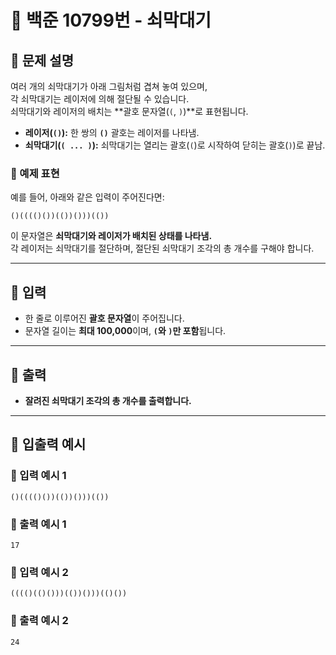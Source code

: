 # 🔩 백준 10799번 - 쇠막대기

## 📌 문제 설명
여러 개의 쇠막대기가 아래 그림처럼 겹쳐 놓여 있으며,  
각 쇠막대기는 레이저에 의해 절단될 수 있습니다.  
쇠막대기와 레이저의 배치는 **괄호 문자열(`(`, `)`)**로 표현됩니다.

- **레이저(`()`):** 한 쌍의 **`()`** 괄호는 레이저를 나타냄.
- **쇠막대기(`( ... )`):** 쇠막대기는 열리는 괄호(`(`)로 시작하여 닫히는 괄호(`)`)로 끝남.

### 🔹 예제 표현
예를 들어, 아래와 같은 입력이 주어진다면:

```
()(((()())(())()))(())
```
이 문자열은 **쇠막대기와 레이저가 배치된 상태를 나타냄.**  
각 레이저는 쇠막대기를 절단하며, 절단된 쇠막대기 조각의 총 개수를 구해야 합니다.

---

## 📌 입력
- 한 줄로 이루어진 **괄호 문자열**이 주어집니다.  
- 문자열 길이는 **최대 100,000**이며, **`(`와 `)`만 포함**됩니다.  

---

## 📌 출력
- **잘려진 쇠막대기 조각의 총 개수를 출력합니다.**

---

## 📌 입출력 예시

### **📝 입력 예시 1**
```
()(((()())(())()))(())
```
### **📌 출력 예시 1**
```
17
```

### **📝 입력 예시 2**
```
(((()(()()))(())()))(()())
```
### **📌 출력 예시 2**
```
24
```
